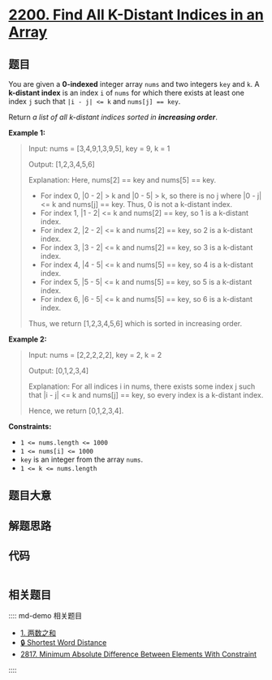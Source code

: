 # [2200. Find All K-Distant Indices in an Array](https://leetcode.com/problems/find-all-k-distant-indices-in-an-array/)

## 题目

You are given a **0-indexed** integer array `nums` and two integers `key` and
`k`. A **k-distant index** is an index `i` of `nums` for which there exists at
least one index `j` such that `|i - j| <= k` and `nums[j] == key`.

Return _a list of all k-distant indices sorted in **increasing order**_.



**Example 1:**

> Input: nums = [3,4,9,1,3,9,5], key = 9, k = 1
> 
> Output: [1,2,3,4,5,6]
> 
> Explanation: Here, nums[2] == key and nums[5] == key.
> - For index 0, |0 - 2| > k and |0 - 5| > k, so there is no j where |0 - j| <= k and nums[j] == key. Thus, 0 is not a k-distant index.
> - For index 1, |1 - 2| <= k and nums[2] == key, so 1 is a k-distant index.
> - For index 2, |2 - 2| <= k and nums[2] == key, so 2 is a k-distant index.
> - For index 3, |3 - 2| <= k and nums[2] == key, so 3 is a k-distant index.
> - For index 4, |4 - 5| <= k and nums[5] == key, so 4 is a k-distant index.
> - For index 5, |5 - 5| <= k and nums[5] == key, so 5 is a k-distant index.
> - For index 6, |6 - 5| <= k and nums[5] == key, so 6 is a k-distant index.
> 
> Thus, we return [1,2,3,4,5,6] which is sorted in increasing order. 

**Example 2:**

> Input: nums = [2,2,2,2,2], key = 2, k = 2
> 
> Output: [0,1,2,3,4]
> 
> Explanation: For all indices i in nums, there exists some index j such that |i - j| <= k and nums[j] == key, so every index is a k-distant index. 
> 
> Hence, we return [0,1,2,3,4].

**Constraints:**

  * `1 <= nums.length <= 1000`
  * `1 <= nums[i] <= 1000`
  * `key` is an integer from the array `nums`.
  * `1 <= k <= nums.length`


## 题目大意

## 解题思路

## 代码

```javascript

```

## 相关题目

:::: md-demo 相关题目
- [1. 两数之和](./0001.md)
- [🔒 Shortest Word Distance](https://leetcode.com/problems/shortest-word-distance)
- [2817. Minimum Absolute Difference Between Elements With Constraint](https://leetcode.com/problems/minimum-absolute-difference-between-elements-with-constraint)

::::
